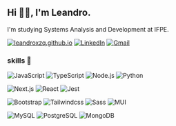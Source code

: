 ## Hi 🖐🏻, I'm Leandro.

I'm studying Systems Analysis and Development at IFPE.

[![leandroxzq.github.io](https://img.shields.io/badge/leandroxzq.github.io-0d0d0d?style=flat-square&logo=todoist&logoColor=white)](https://leandroxzq.github.io/)
[![LinkedIn](https://custom-icon-badges.demolab.com/badge/LinkedIn-0d0d0d?style=flat&logo=linkedin-white&logoColor=fff)](https://www.linkedin.com/in/leandrosilvaz/)
[![Gmail](https://img.shields.io/badge/Gmail-0d0d0d?style=flat-square&logo=gmail&logoColor=white)](mailto:leandrosilvazw25@gmail.com)

###

### skills 🧠

![JavaScript](https://img.shields.io/badge/JavaScript-0d0d0d?style=flat-square&logo=javascript&logoColor=F7DF1E)
![TypeScript](https://img.shields.io/badge/TypeScript-0d0d0d?style=flat-square&logo=typescript&logoColor=3178C6)
![Node.js](https://img.shields.io/badge/Node.js-0d0d0d?style=flat-square&logo=nodedotjs&logoColor=339933)
![Python](https://img.shields.io/badge/Python-0d0d0d?style=flat-square&logo=python&logoColor=3776AB)

![Next.js](https://img.shields.io/badge/next.js-0d0d0d?style=flat-square&logo=nextdotjs&logoColor=white)
![React](https://img.shields.io/badge/React-0d0d0d?style=flat-square&logo=react&logoColor=61DBFB)
![Jest](https://img.shields.io/badge/Jest-0d0d0d?style=flat-square&logo=jest&logoColor=C21325)

![Bootstrap](https://img.shields.io/badge/Bootstrap-0d0d0d?style=flat-square&logo=bootstrap)
![Tailwindcss](https://img.shields.io/badge/Tailwindcss-0d0d0d?style=flat-square&logo=tailwindcss)
![Sass](https://img.shields.io/badge/Sass-0d0d0d?style=flat-square&logo=sass)
![MUI](https://img.shields.io/badge/MUI-0d0d0d?style=flat-square&logo=mui)

![MySQL](https://img.shields.io/badge/MySQL-0d0d0d?style=flat-square&logo=mysql&logoColor=4479A1)
![PostgreSQL](https://img.shields.io/badge/PostgreSQL-0d0d0d?style=flat-square&logo=postgresql&logoColor=4169E1)
![MongoDB](https://img.shields.io/badge/MongoDB-0d0d0d?style=flat-square&logo=mongodb&logoColor=47A248)
